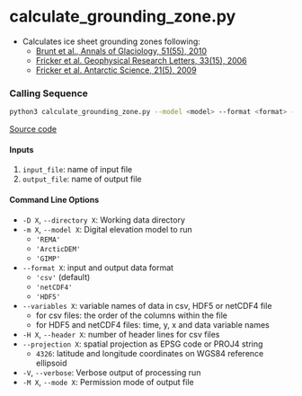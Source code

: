 calculate_grounding_zone.py
===========================

- Calculates ice sheet grounding zones following:
    * [Brunt et al., Annals of Glaciology, 51(55), 2010](https://doi.org/10.3189/172756410791392790)
    * [Fricker et al. Geophysical Research Letters, 33(15), 2006](https://doi.org/10.1029/2006GL026907)
    * [Fricker et al. Antarctic Science, 21(5), 2009](https://doi.org/10.1017/S095410200999023X)

### Calling Sequence
```bash
python3 calculate_grounding_zone.py --model <model> --format <format> --verbose input_file output_file
```
[Source code](https://github.com/tsutterley/Grounding-Zones/blob/main/scripts/calculate_grounding_zone.py)

#### Inputs
 1. `input_file`: name of input file
 2. `output_file`: name of output file

#### Command Line Options
- `-D X`, `--directory X`: Working data directory
- `-m X`, `--model X`: Digital elevation model to run
    * `'REMA'`
    * `'ArcticDEM'`
    * `'GIMP'`
- `--format X`: input and output data format
    * `'csv'` (default)
    * `'netCDF4'`
    * `'HDF5'`
- `--variables X`: variable names of data in csv, HDF5 or netCDF4 file
    * for csv files: the order of the columns within the file
    * for HDF5 and netCDF4 files: time, y, x and data variable names
- `-H X`, `--header X`: number of header lines for csv files
- `--projection X`: spatial projection as EPSG code or PROJ4 string
    * `4326`: latitude and longitude coordinates on WGS84 reference ellipsoid
- `-V`, `--verbose`: Verbose output of processing run
- `-M X`, `--mode X`: Permission mode of output file
